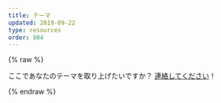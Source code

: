 ```yaml
---
title: テーマ
updated: 2019-09-22
type: resources
order: 804
---
```

{% raw %}
<div id="themes">
  <section v-for="partner in partners" :key="partner.name" class="partner-wrapper">
    <partner-component :partner="partner"></partner-component>
  </section>

  <p>
    ここであなたのテーマを取り上げたいですか？
    <a href="mailto:evan@vuejs.org?subject=Theme+affiliation">連絡してください</a>！
  </p>
</div>

<script type="text/template" id="partnerTemplate">
  <div>
    <h2 :id="partner.name">{{partner.name}}</h2>
    <blockquote class="theme-partner-description" v-html="partnerDescription"></blockquote>
    <div class="themes-grid">
      <div v-for="product in partner.products" :key="product.name" class="item-preview">
        <a class="item-preview-img" :href="product.url" rel="sponsored">
          <img :src="product.image" :alt="`${product.name} - ${product.description}`" loading="lazy">
        </a>
        <div class="item-preview-name-container">
          <h3 class="item-preview-name" :class="{'free': product.price === 0}">
            {{product.name}}
          </h3>
          <b v-if="product.price" class="item-preview-price">${{product.price}}</b>
        </div>
        <div class="item-preview-description">{{product.description}}</div>
      </div>
      <div class="see-more-container">
        <a :href="partner.seeMoreUrl" class="button white see-more-link">{{partner.name}} のテーマをもっと見る</a>
      </div>
    </div>
  </div>
</script>

<script>
var mdConverter = new showdown.Converter()

Vue.component('partner-component', {
  template: document.getElementById('partnerTemplate').innerHTML,
  props: {
    partner: {
      type: Object,
      required: true
    }
  },
  computed: {
    partnerDescription: function () {
      return mdConverter.makeHtml(this.partner.description)
    }
  }
})

const app = new Vue({
  el: '#themes',
  data: function () {
    return {
      partners: themeData
    }
  }
})
</script>
{% endraw %}
